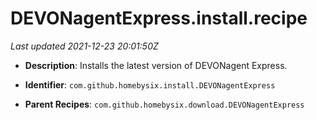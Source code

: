 # DEVONagentExpress.install.recipe

_Last updated 2021-12-23 20:01:50Z_

- **Description**: Installs the latest version of DEVONagent Express.

- **Identifier**: `com.github.homebysix.install.DEVONagentExpress`

- **Parent Recipes**: `com.github.homebysix.download.DEVONagentExpress`
